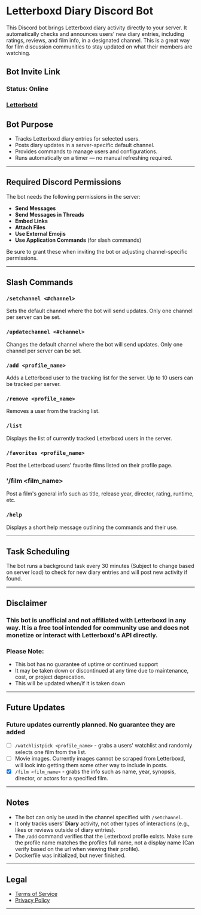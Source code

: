 # Letterboxd Diary Discord Bot

This Discord bot brings Letterboxd diary activity directly to your server. It automatically checks and announces users' new diary entries, including ratings, reviews, and film info, in a designated channel. This is a great way for film discussion communities to stay updated on what their members are watching.

## Bot Invite Link

### Status: Online

### [Letterbotd](https://top.gg/bot/1398868547823730768)

## Bot Purpose

- Tracks Letterboxd diary entries for selected users.
- Posts diary updates in a server-specific default channel.
- Provides commands to manage users and configurations.
- Runs automatically on a timer — no manual refreshing required.

---

## Required Discord Permissions

The bot needs the following permissions in the server:

- **Send Messages**
- **Send Messages in Threads**
- **Embed Links**
- **Attach Files**
- **Use External Emojis**
- **Use Application Commands** (for slash commands)

Be sure to grant these when inviting the bot or adjusting channel-specific permissions.

---

## Slash Commands

### `/setchannel <#channel>`

Sets the default channel where the bot will send updates. Only one channel per server can be set.

### `/updatechannel <#channel>`

Changes the default channel where the bot will send updates. Only one channel per server can be set.

### `/add <profile_name>`

Adds a Letterboxd user to the tracking list for the server. Up to 10 users can be tracked per server.

### `/remove <profile_name>`

Removes a user from the tracking list.

### `/list`

Displays the list of currently tracked Letterboxd users in the server.

### `/favorites <profile_name>`

Post the Letterboxd users' favorite films listed on their profile page.

### '/film <film_name>

Post a film's general info such as title, release year, director, rating, runtime, etc.

### `/help`

Displays a short help message outlining the commands and their use.

---

## Task Scheduling

The bot runs a background task every 30 minutes (Subject to change based on server load) to check for new diary entries and will post new activity if found.

---

## Disclaimer

### This bot is unofficial and not affiliated with Letterboxd in any way. It is a free tool intended for community use and does not monetize or interact with Letterboxd's API directly.

### Please Note:

- This bot has no guarantee of uptime or continued support
- It may be taken down or discontinued at any time due to maintenance, cost, or project deprecation.
- This will be updated when/if it is taken down

---

## Future Updates

### Future updates currently planned. No guarantee they are added

- [ ] `/watchlistpick <profile_name>` - grabs a users' watchlist and randomly selects one film from the list.
- [ ] Movie images. Currently images cannot be scraped from Letterboxd, will look into getting them some other way to include in posts.
- [x] `/film <film_name>` - grabs the info such as name, year, synopsis, director, or actors for a specified film.

---

## Notes

- The bot can only be used in the channel specified with `/setchannel`.
- It only tracks users' **Diary** activity, not other types of interactions (e.g., likes or reviews outside of diary entries).
- The `/add` command verifies that the Letterboxd profile exists. Make sure the profile name matches the profiles full name, not a display name (Can verify based on the url when viewing their profile).
- Dockerfile was initialized, but never finished.

---

## Legal

- [Terms of Service](TERMS_OF_SERVICE.md)
- [Privacy Policy](PRIVACY_POLICY.md)

---

